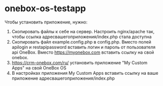 # onebox-os-testapp

Чтобы установить приложение, нужно:
1. Скопировать файлы к себе на сервер. Настроить nginx/apache так, чтобы ссылка адресвашегоприложения/index.php стала доступна
2. Скопировать файл example.config.php в config.php. Вместо полей apilogin и restapipassword вставить логин и пароль от пользователя api OneBox. Вместо https://myonebox.com вставить ссылку на свой onebox.
3. https://crm-onebox.com/ru/ установить приложение "My Custom Apps" на свой OneBox OS
4. В настройках приложения My Custom Apps вставить ссылку на ваше приложение адресвашегоприложения/index.php

